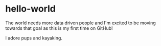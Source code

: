 # hello-world

The world needs more data driven people and I'm excited to be moving towards that goal as this is my first time on GitHub!

I adore pups and kayaking.
